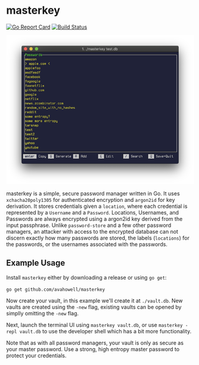 # masterkey

[![Go Report Card](https://goreportcard.com/badge/github.com/avahowell/masterkey)](https://goreportcard.com/report/github.com/avahowell/masterkey)
[![Build Status](https://travis-ci.org/avahowell/masterkey.svg?branch=master)](https://travis-ci.org/avahowell/masterkey)

![masterkey](img/screen.png?raw=True "screenshot")

masterkey is a simple, secure password manager written in Go. It uses `xchacha20poly1305` for authenticated encryption and `argon2id` for key derivation. It stores credentials given a `location`, where each credential is represented by a `Username` and a `Password`. Locations, Usernames, and Passwords are always encrypted using a argon2id key derived from the input passphrase. Unlike `password-store` and a few other password managers, an attacker with access to the encrypted database can not discern exactly how many passwords are stored, the labels (`locations`) for the passwords, or the usernames associated with the passwords.

## Example Usage

Install `masterkey` either by downloading a release or using `go get`:

`go get github.com/avahowell/masterkey`

Now create your vault, in this example we'll create it at `./vault.db`. New vaults are created using the `-new` flag, existing vaults can be opened by simplly omitting the `-new` flag.

Next, launch the terminal UI using `masterkey vault.db`, or use `masterkey -repl vault.db` to use the developer shell which has a bit more functionality.

Note that as with all password managers, your vault is only as secure as your master password. Use a strong, high entropy master password to protect your credentials.

